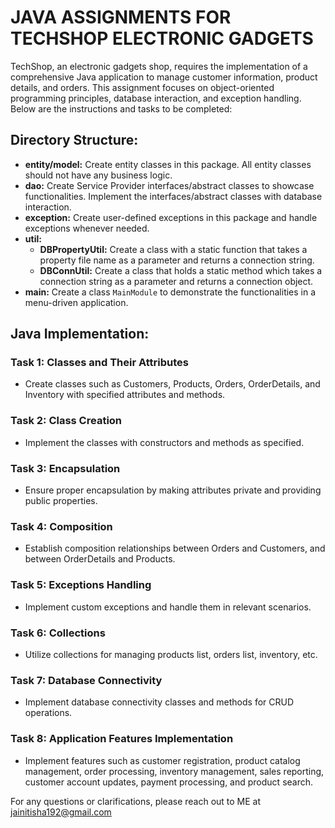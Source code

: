 # JAVA ASSIGNMENTS FOR TECHSHOP ELECTRONIC GADGETS 

TechShop, an electronic gadgets shop, requires the implementation of a comprehensive Java application to manage customer information, product details, and orders. This assignment focuses on object-oriented programming principles, database interaction, and exception handling. Below are the instructions and tasks to be completed:

## Directory Structure:

- **entity/model:** Create entity classes in this package. All entity classes should not have any business logic.
- **dao:** Create Service Provider interfaces/abstract classes to showcase functionalities. Implement the interfaces/abstract classes with database interaction.
- **exception:** Create user-defined exceptions in this package and handle exceptions whenever needed.
- **util:**
  - **DBPropertyUtil:** Create a class with a static function that takes a property file name as a parameter and returns a connection string.
  - **DBConnUtil:** Create a class that holds a static method which takes a connection string as a parameter and returns a connection object.
- **main:** Create a class `MainModule` to demonstrate the functionalities in a menu-driven application.

## Java Implementation:

### Task 1: Classes and Their Attributes
- Create classes such as Customers, Products, Orders, OrderDetails, and Inventory with specified attributes and methods.

### Task 2: Class Creation
- Implement the classes with constructors and methods as specified.

### Task 3: Encapsulation
- Ensure proper encapsulation by making attributes private and providing public properties.

### Task 4: Composition
- Establish composition relationships between Orders and Customers, and between OrderDetails and Products.

### Task 5: Exceptions Handling
- Implement custom exceptions and handle them in relevant scenarios.

### Task 6: Collections
- Utilize collections for managing products list, orders list, inventory, etc.

### Task 7: Database Connectivity
- Implement database connectivity classes and methods for CRUD operations.

### Task 8: Application Features Implementation
- Implement features such as customer registration, product catalog management, order processing, inventory management, sales reporting, customer account updates, payment processing, and product search.


For any questions or clarifications, please reach out to ME at jainitisha192@gmail.com

